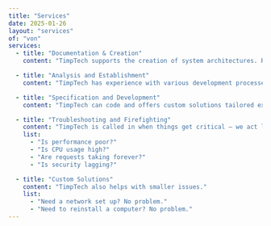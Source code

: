 ```yaml
---
title: "Services"
date: 2025-01-26
layout: "services"
of: "von"
services:
  - title: "Documentation & Creation"
    content: "TimpTech supports the creation of system architectures. REST, SOAP, SOA, and batch systems are especially well covered. Need help with the 'Big Picture'? TimpTech is here for you."

  - title: "Analysis and Establishment"
    content: "TimpTech has experience with various development processes – from SCRUM, MSF, XP to the V-model. We use test-driven development, Continuous Integration, Continuous Delivery, Git, and custom IDE adjustments."

  - title: "Specification and Development"
    content: "TimpTech can code and offers custom solutions tailored exactly to your needs."

  - title: "Troubleshooting and Firefighting"
    content: "TimpTech is called in when things get critical – we act like firefighters."
    list:
      - "Is performance poor?"
      - "Is CPU usage high?"
      - "Are requests taking forever?"
      - "Is security lagging?"

  - title: "Custom Solutions"
    content: "TimpTech also helps with smaller issues."
    list:
      - "Need a network set up? No problem."
      - "Need to reinstall a computer? No problem."
---
```

